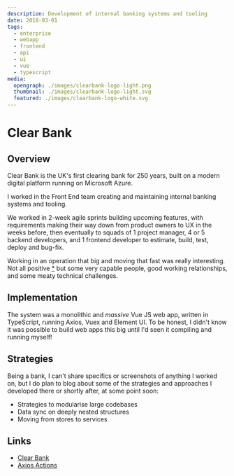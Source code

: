 ```yaml
---
description: Development of internal banking systems and tooling
date: 2018-03-01
tags:
  - enterprise
  - webapp
  - frontend
  - api
  - ui
  - vue
  - typescript
media:
  opengraph: ./images/clearbank-logo-light.png
  thumbnail: ./images/clearbank-logo-light.svg
  featured: ./images/clearbank-logo-white.svg
---
```


# Clear Bank

## Overview

Clear Bank is the UK's first clearing bank for 250 years, built on a modern digital platform running on Microsoft Azure.

I worked in the Front End team creating and maintaining internal banking systems and tooling.

We worked in 2-week agile sprints building upcoming features, with requirements making their way down from product owners to UX in the weeks before, then eventually to squads of 1 project manager, 4 or 5 backend developers, and 1 frontend developer to estimate, build, test, deploy and bug-fix.

Working in an operation that big and moving that fast was really interesting. Not all positive [*](https://www.glassdoor.co.uk/Reviews/Employee-Review-ClearBank-RVW23434145.htm) but some very capable people, good working relationships, and some meaty technical challenges.

## Implementation

The system was a monolithic and *massive* Vue JS web app, written in TypeScript, running Axios, Vuex and Element UI. To be honest, I didn't know it was possible to build web apps this big until I'd seen it compiling and running myself!

## Strategies

Being a bank, I can't share specifics or screenshots of anything I worked on, but I do plan to blog about some of the strategies and approaches I developed there or shortly after, at some point soon:

- Strategies to modularise large codebases
- Data sync on deeply nested structures
- Moving from stores to services


## Links

- [Clear Bank](https://clear.bank)
- [Axios Actions](/projects/open-source/axios-actions/)

